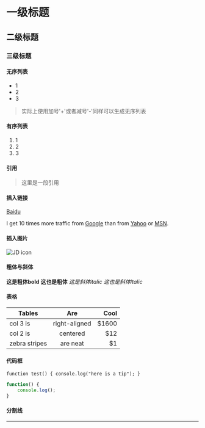 # 一级标题
## 二级标题
### 三级标题

#### 无序列表
* 1
* 2
* 3
> 实际上使用加号'+'或者减号'-'同样可以生成无序列表

#### 有序列表
1. 1
2. 2
3. 3

#### 引用
> 这里是一段引用

#### 插入链接
[Baidu](http://www.baidu.com "百度")

I get 10 times more traffic from [Google][1] than from [Yahoo][2] or [MSN][3].

[1]: http://google.com/ "Google"
[2]: http://search.yahoo.com/ "Yahoo Search"
[3]: http://search.msn.com/ "MSN Search"

#### 插入图片
![JD icon](https://ss2.bdstatic.com/8_V1bjqh_Q23odCf/pacific/upload_941607_1445008739414.jpg?x=0&y=0&h=75&w=121&vh=93&vw=150&oh=75&ow=121 "京东")

#### 粗体与斜体
**这是粗体bold** 
__这也是粗体__
*这是斜体italic*
_这也是斜体Italic_

#### 表格
| Tables        | Are           | Cool  |
| ------------- |:-------------:| -----:|
| col 3 is      | right-aligned | $1600 |
| col 2 is      | centered      |   $12 |
| zebra stripes | are neat      |    $1 |

#### 代码框
`function test() {
    console.log("here is a tip");
}`
```javascript
function() {
    console.log();
}
```

#### 分割线
***


